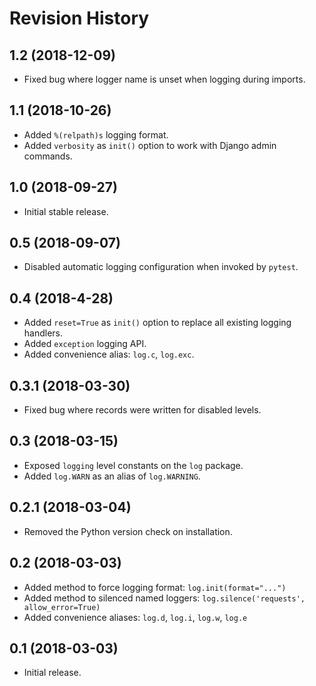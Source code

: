 # Revision History

## 1.2 (2018-12-09)

- Fixed bug where logger name is unset when logging during imports.

## 1.1 (2018-10-26)

- Added `%(relpath)s` logging format.
- Added `verbosity` as `init()` option to work with Django admin commands.

## 1.0 (2018-09-27)

- Initial stable release.

## 0.5 (2018-09-07)

- Disabled automatic logging configuration when invoked by `pytest`.

## 0.4 (2018-4-28)

- Added `reset=True` as `init()` option to replace all existing logging handlers.
- Added `exception` logging API.
- Added convenience alias: `log.c`, `log.exc`.

## 0.3.1 (2018-03-30)

- Fixed bug where records were written for disabled levels.

## 0.3 (2018-03-15)

- Exposed `logging` level constants on the `log` package.
- Added `log.WARN` as an alias of `log.WARNING`.

## 0.2.1 (2018-03-04)

- Removed the Python version check on installation.

## 0.2 (2018-03-03)

- Added method to force logging format: `log.init(format="...")`
- Added method to silenced named loggers: `log.silence('requests', allow_error=True)`
- Added convenience aliases: `log.d`, `log.i`, `log.w`, `log.e`

## 0.1 (2018-03-03)

 - Initial release.

